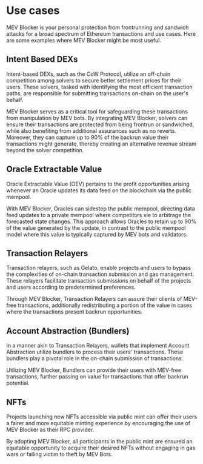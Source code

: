 # Use cases

MEV Blocker is your personal protection from frontrunning and sandwich attacks for a broad spectrum of Ethereum transactions and use cases. Here are some examples where MEV Blocker might be most useful.

## Intent Based DEXs 

Intent-based DEXs, such as the CoW Protocol, utilize an off-chain competition among solvers to secure better settlement prices for their users. These solvers, tasked with identifying the most efficient transaction paths, are responsible for submitting transactions on-chain on the user's behalf.

MEV Blocker serves as a critical tool for safeguarding these transactions from manipulation by MEV bots. By integrating MEV Blocker, solvers can ensure their transactions are protected from being frontrun or sandwiched, while also benefiting from additional assurances such as no reverts. Moreover, they can capture up to 90% of the backrun value their transactions might generate, thereby creating an alternative revenue stream beyond the solver competition.

## Oracle Extractable Value 

Oracle Extractable Value (OEV) pertains to the profit opportunities arising whenever an Oracle updates its data feed on the blockchain via the public mempool.

With MEV Blocker, Oracles can sidestep the public mempool, directing data feed updates to a private mempool where competitors vie to arbitrage the forecasted state changes. This approach allows Oracles to retain up to 90% of the value generated by the update, in contrast to the public mempool model where this value is typically captured by MEV bots and validators.

## Transaction Relayers

Transaction relayers, such as Gelato, enable projects and users to bypass the complexities of on-chain transaction submission and gas management. These relayers facilitate transaction submissions on behalf of the projects and users according to predetermined preferences.

Through MEV Blocker, Transaction Relayers can assure their clients of MEV-free transactions, additionally redistributing a portion of the value in cases where the transactions present backrun opportunities.

## Account Abstraction (Bundlers)

In a manner akin to Transaction Relayers, wallets that implement Account Abstraction utilize bundlers to process their users' transactions. These bundlers play a pivotal role in the on-chain submission of transactions.

Utilizing MEV Blocker, Bundlers can provide their users with MEV-free transactions, further passing on value for transactions that offer backrun potential.

## NFTs

Projects launching new NFTs accessible via public mint can offer their users a fairer and more equitable minting experience by encouraging the use of MEV Blocker as their RPC provider.

By adopting MEV Blocker, all participants in the public mint are ensured an equitable opportunity to acquire their desired NFTs without engaging in gas wars or falling victim to theft by MEV Bots.